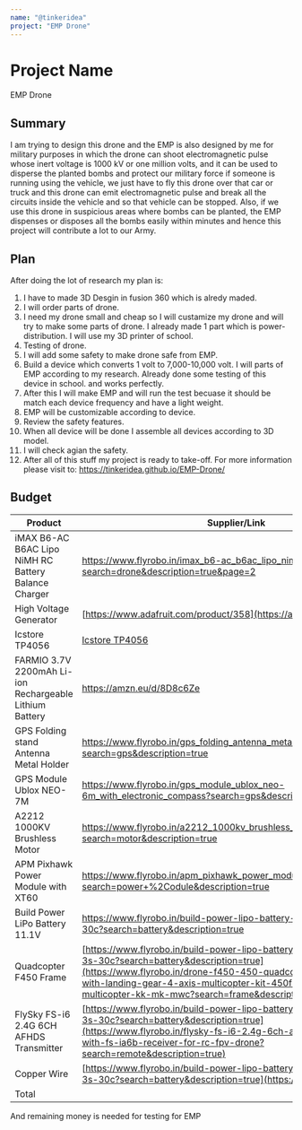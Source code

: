 ```yaml
---
name: "@tinkeridea"
project: "EMP Drone"
---
```


# Project Name
EMP Drone

## Summary

I am trying to design this drone and the EMP is also designed by me for military purposes in which the drone can shoot electromagnetic pulse whose inert voltage is 1000 kV or one million volts, and it can be used to disperse the planted bombs and protect our military force if someone is running using the vehicle, we just have to fly this drone over that car or truck and this drone can emit electromagnetic pulse and break all the circuits inside the vehicle and so that vehicle can be stopped. Also, if we use this drone in suspicious areas where bombs can be planted, the EMP dispenses or disposes all the bombs easily within minutes and hence this project will contribute a lot to our Army.

## Plan

After doing the lot of research my plan is:
1. I have to made 3D Desgin in fusion 360 which is alredy maded.
2. I will order parts of drone.
3. I need my drone small and cheap so I will custamize my drone and will try to make some parts of drone. I already made 1 part which is power-distribution. I will use my 3D printer of school.
4. Testing of drone.
5. I will add some safety to make drone safe from EMP.
6. Build a device which converts 1 volt to 7,000-10,000 volt. I will parts of EMP according to my research. Already done some testing of this device in school. and works perfectly.
7. After this I will make EMP and will run the test becuase it should be match each device frequency and have a light weight.
8. EMP will be customizable according to device.
9. Review the safety features.
10. When all device will be done I assemble all devices according to 3D model.
11. I will check agian the safety.
12. After all of this stuff my project is ready to take-off.
For more information please visit to: https://tinkeridea.github.io/EMP-Drone/

## Budget

| Product         | Supplier/Link                         | Cost   |
| --------------- | ------------------------------------- | ------ |
| iMAX B6-AC B6AC Lipo NiMH RC Battery Balance Charger | https://www.flyrobo.in/imax_b6-ac_b6ac_lipo_nimh_3s_rc?search=drone&description=true&page=2 | $33.85 |
| High Voltage Generator | [https://www.adafruit.com/product/358](https://amzn.eu/d/f81GB3i) | $6.50 |
| Icstore TP4056 | [Icstore TP4056](https://amzn.eu/d/3u31FaK) | $2.01 |
| FARMIO 3.7V 2200mAh Li-ion Rechargeable Lithium Battery | https://amzn.eu/d/8D8c6Ze | $2.48 |
| GPS Folding stand Antenna Metal Holder | https://www.flyrobo.in/gps_folding_antenna_metal_holder?search=gps&description=true | $2.96 |
| GPS Module Ublox NEO-7M | https://www.flyrobo.in/gps_module_ublox_neo-6m_with_electronic_compass?search=gps&description=true | $19.33 |
| A2212 1000KV Brushless Motor | https://www.flyrobo.in/a2212_1000kv_brushless_motor_for_rc_airplane?search=motor&description=true | $5.67 |
| APM Pixhawk Power Module with XT60 | https://www.flyrobo.in/apm_pixhawk_power_module_with_xt60?search=power+%2Codule&description=true | $7.24 |
| Build Power LiPo Battery 11.1V | https://www.flyrobo.in/build-power-lipo-battery-11.1v-5500mah-3s-30c?search=battery&description=true | $48.25 |
| Quadcopter F450 Frame | [https://www.flyrobo.in/build-power-lipo-battery-11.1v-5500mah-3s-30c?search=battery&description=true](https://www.flyrobo.in/drone-f450-450-quadcopter-frame-arm-with-landing-gear-4-axis-multicopter-kit-450f-quadx-quad-multicopter-kk-mk-mwc?search=frame&description=true) | $12.53 |
| FlySky FS-i6 2.4G 6CH AFHDS Transmitter | [https://www.flyrobo.in/build-power-lipo-battery-11.1v-5500mah-3s-30c?search=battery&description=true](https://www.flyrobo.in/flysky-fs-i6-2.4g-6ch-afhds-transmitter-with-fs-ia6b-receiver-for-rc-fpv-drone?search=remote&description=true) | $67.52 |
| Copper Wire | [https://www.flyrobo.in/build-power-lipo-battery-11.1v-5500mah-3s-30c?search=battery&description=true](https://amzn.eu/d/8s1fRp2) | $8.46 |
| Total           |                                       | $216.8 |
And remaining money is needed for testing for EMP 
